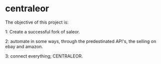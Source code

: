 # centraleor
The objective of this project is:

1: Create a successful fork of saleor.


2: automate in some ways, through the predestinated API's, the selling on ebay and amazon.


3: connect everything; CENTRALEOR.
